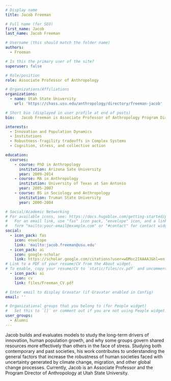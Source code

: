 ```yaml
---
# Display name
title: Jacob Freeman

# Full name (for SEO)
first_name: Jacob
last_name: Jacob Freeman

# Username (this should match the folder name)
authors:
  - Freeman

# Is this the primary user of the site?
superuser: false

# Role/position
role: Associate Professor of Anthropology

# Organizations/Affiliations
organizations:
  - name: Utah State University
    url: 'https://chass.usu.edu/anthropology/directory/freeman-jacob'

# Short bio (displayed in user profile at end of posts)
bio:   Jacob Freeman is Associate Professor of Anthropology Program Director of the Anthropology Department at Utah State University.

interests:
  - Innovation and Population Dynamics
  - Institutions
  - Robustness-fragility tradeoffs in Complex Systems
  - Cognition, stress, and collective action

education:
  courses:
    - course: PhD in Anthropology
      institution: Arizona Sate University
      year: 2009-2014
    - course: MA in Anthropology
      institution: University of Texas at San Antonio 
      year: 2005-2007
    - course: BS in Sociology and Anthropology
      institution: Truman State University
      year: 2000-2004

# Social/Academic Networking
# For available icons, see: https://docs.hugoblox.com/getting-started/page-builder/#icons
#   For an email link, use "fas" icon pack, "envelope" icon, and a link in the
#   form "mailto:your-email@example.com" or "#contact" for contact widget.
social:
  - icon_pack: fas
    icon: envelope
    link: 'mailto:jacob.freeman@usu.edu'
  - icon_pack: ai
    icon: google-scholar
    link: https://scholar.google.com/citations?user=wDMoc2IAAAAJ&hl=en
# Link to a PDF of your resume/CV from the About widget.
# To enable, copy your resume/CV to `static/files/cv.pdf` and uncomment the lines below.
  - icon_pack: ai
    icon: cv   
    link: files/Freeman_CV.pdf

# Enter email to display Gravatar (if Gravatar enabled in Config)
email: ''

# Organizational groups that you belong to (for People widget)
#   Set this to `[]` or comment out if you are not using People widget.
user_groups:
  - Alumni
---
```


Jacob builds and evaluates models to study the long-term drivers of innovation, human population growth, and why some groups govern shared resources more effectively than others in the face of stress. Studying both contemporary and past societies, his work contributes to understanding the general factors that increase the robustness of human societies faced with uncertainty generated by climate change, migration, and other global change processes. Currently, Jacob is an Associate Professor and the Program Director of Anthropology at Utah State University.
